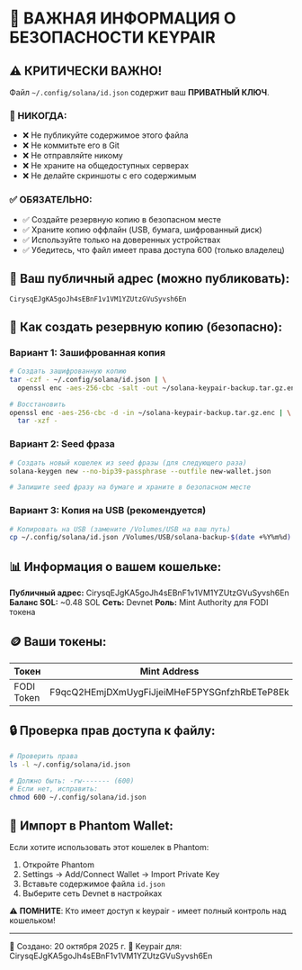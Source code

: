 # 🔐 ВАЖНАЯ ИНФОРМАЦИЯ О БЕЗОПАСНОСТИ KEYPAIR

## ⚠️ КРИТИЧЕСКИ ВАЖНО!

Файл `~/.config/solana/id.json` содержит ваш **ПРИВАТНЫЙ КЛЮЧ**.

### 🚨 НИКОГДА:
- ❌ Не публикуйте содержимое этого файла
- ❌ Не коммитьте его в Git
- ❌ Не отправляйте никому
- ❌ Не храните на общедоступных серверах
- ❌ Не делайте скриншоты с его содержимым

### ✅ ОБЯЗАТЕЛЬНО:
- ✅ Создайте резервную копию в безопасном месте
- ✅ Храните копию оффлайн (USB, бумага, шифрованный диск)
- ✅ Используйте только на доверенных устройствах
- ✅ Убедитесь, что файл имеет права доступа 600 (только владелец)

## 🔑 Ваш публичный адрес (можно публиковать):
```
CirysqEJgKA5goJh4sEBnF1v1VM1YZUtzGVuSyvsh6En
```

## 💾 Как создать резервную копию (безопасно):

### Вариант 1: Зашифрованная копия
```bash
# Создать зашифрованную копию
tar -czf - ~/.config/solana/id.json | \
  openssl enc -aes-256-cbc -salt -out ~/solana-keypair-backup.tar.gz.enc

# Восстановить
openssl enc -aes-256-cbc -d -in ~/solana-keypair-backup.tar.gz.enc | \
  tar -xzf -
```

### Вариант 2: Seed фраза
```bash
# Создать новый кошелек из seed фразы (для следующего раза)
solana-keygen new --no-bip39-passphrase --outfile new-wallet.json

# Запишите seed фразу на бумаге и храните в безопасном месте
```

### Вариант 3: Копия на USB (рекомендуется)
```bash
# Копировать на USB (замените /Volumes/USB на ваш путь)
cp ~/.config/solana/id.json /Volumes/USB/solana-backup-$(date +%Y%m%d).json
```

## 📊 Информация о вашем кошельке:

**Публичный адрес:** CirysqEJgKA5goJh4sEBnF1v1VM1YZUtzGVuSyvsh6En
**Баланс SOL:** ~0.48 SOL
**Сеть:** Devnet
**Роль:** Mint Authority для FODI токена

## 🪙 Ваши токены:

| Токен | Mint Address | Количество |
|-------|--------------|------------|
| FODI Token | F9qcQ2HEmjDXmUygFiJjeiMHeF5PYSGnfzhRbETeP8Ek | 1,000,000,000 |

## 🔒 Проверка прав доступа к файлу:

```bash
# Проверить права
ls -l ~/.config/solana/id.json

# Должно быть: -rw------- (600)
# Если нет, исправить:
chmod 600 ~/.config/solana/id.json
```

## 📱 Импорт в Phantom Wallet:

Если хотите использовать этот кошелек в Phantom:

1. Откройте Phantom
2. Settings → Add/Connect Wallet → Import Private Key
3. Вставьте содержимое файла `id.json`
4. Выберите сеть Devnet в настройках

⚠️ **ПОМНИТЕ**: Кто имеет доступ к keypair - имеет полный контроль над кошельком!

---

📅 Создано: 20 октября 2025 г.
🔐 Keypair для: CirysqEJgKA5goJh4sEBnF1v1VM1YZUtzGVuSyvsh6En
